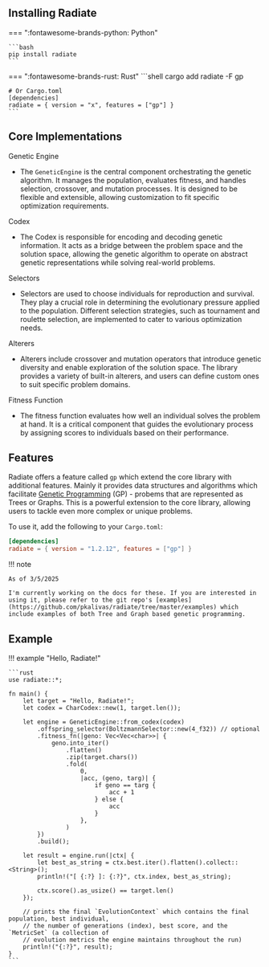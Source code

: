 
## Installing Radiate

=== ":fontawesome-brands-python: Python"

    ```bash
    pip install radiate
    ```

=== ":fontawesome-brands-rust: Rust"
    ```shell
    cargo add radiate -F gp

    # Or Cargo.toml
    [dependencies]
    radiate = { version = "x", features = ["gp"] }
    ```

## Core Implementations

Genetic Engine

* The `GeneticEngine` is the central component orchestrating the genetic algorithm. 
    It manages the population, evaluates fitness, and handles selection, crossover, and mutation processes.
    It is designed to be flexible and extensible, allowing customization to fit specific optimization requirements.

Codex

  * The Codex is responsible for encoding and decoding genetic information. It acts as a bridge between the problem space and the solution space, allowing the genetic algorithm to operate on abstract genetic representations while solving real-world problems.

Selectors

  * Selectors are used to choose individuals for reproduction and survival. They play a crucial role in determining the evolutionary pressure applied to the population. Different selection strategies, such as tournament and roulette selection, are implemented to cater to various optimization needs.

Alterers

  * Alterers include crossover and mutation operators that introduce genetic diversity and enable exploration of the solution space. 
  The library provides a variety of built-in alterers, and users can define custom ones to suit specific problem domains.

Fitness Function

  * The fitness function evaluates how well an individual solves the problem at hand. It is a critical component that guides the evolutionary process by assigning scores to individuals based on their performance.

## Features

Radiate offers a feature called `gp` which extend the core library with additional features. Mainly it provides data structures and algorithms which facilitate [Genetic Programming](https://en.wikipedia.org/wiki/Genetic_programming#:~:text=In%20artificial%20intelligence%2C%20genetic%20programming,to%20the%20population%20of%20programs.) (GP) - probems that are represented as Trees or Graphs. This is a powerful extension to the core library, allowing users to tackle even more complex or unique problems. 

To use it, add the following to your `Cargo.toml`:

```toml
[dependencies]
radiate = { version = "1.2.12", features = ["gp"] }
```

!!! note

    As of 3/5/2025

    I'm currently working on the docs for these. If you are interested in using it, please refer to the git repo's [examples](https://github.com/pkalivas/radiate/tree/master/examples) which include examples of both Tree and Graph based genetic programming.


## Example

!!! example "Hello, Radiate!"

    ```rust
    use radiate::*;

    fn main() {
        let target = "Hello, Radiate!";
        let codex = CharCodex::new(1, target.len());

        let engine = GeneticEngine::from_codex(codex)
            .offspring_selector(BoltzmannSelector::new(4_f32)) // optional
            .fitness_fn(|geno: Vec<Vec<char>>| {
                geno.into_iter()
                    .flatten()
                    .zip(target.chars())
                    .fold(
                        0,
                        |acc, (geno, targ)| {
                            if geno == targ {
                                acc + 1
                            } else {
                                acc
                            }
                        },
                    )
            })
            .build();

        let result = engine.run(|ctx| {
            let best_as_string = ctx.best.iter().flatten().collect::<String>();
            println!("[ {:?} ]: {:?}", ctx.index, best_as_string);

            ctx.score().as_usize() == target.len()
        });

        // prints the final `EvolutionContext` which contains the final population, best individual,
        // the number of generations (index), best score, and the `MetricSet` (a collection of 
        // evolution metrics the engine maintains throughout the run)
        println!("{:?}", result); 
    }
    ```